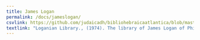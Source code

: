 ```yaml
---
title: James Logan
permalink: /docs/jameslogan/
csvlink: https://github.com/judaicadh/bibliohebraicaatlantica/blob/master/James%20Logan/WorldCat_3742263.csv
textlink: "Loganian Library., (1974). The library of James Logan of Philadelphia, 1674-1751. Philadelphia: Library Company of Philadelphia."
---
```



